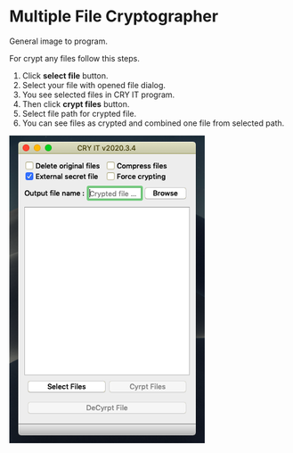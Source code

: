 # Multiple File Cryptographer

General image to program. 

For crypt any files follow this steps.

1. Click **select file** button.
2. Select your file with opened file dialog.
3. You see selected files in CRY IT program.
4. Then click **crypt files** button.
5. Select file path for crypted file.
6. You can see files as crypted and combined one file from selected path.

![Program Main](https://github.com/tlhcelik/Multiple-File-Cryptographer/blob/master/images/ss0.png)
